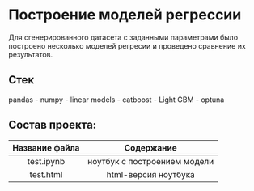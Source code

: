 # Построение моделей регрессии
Для сгенерированного датасета с заданными параметрами было построено несколько моделей регресии и проведено сравнение их результатов.
## Стек
pandas - numpy - linear models - catboost - Light GBM - optuna
## Состав проекта:
| **Название файла**  | **Содержание**                            |
|:--------------------:|:------------------------------------------:|
| test.ipynb         | ноутбук с построением модели              |
| test.html          | html-версия ноутбука |